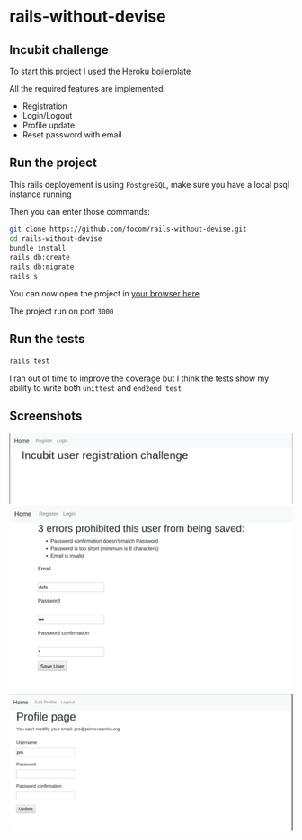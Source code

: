 # rails-without-devise
## Incubit challenge

To start this project I used the [Heroku boilerplate](https://github.com/heroku/ruby-getting-started)

All the required features are implemented:
- Registration
- Login/Logout
- Profile update
- Reset password with email

## Run the project

This rails deployement is using `PostgreSQL`, make sure you have
a local psql instance running

Then you can enter those commands:
```bash
git clone https://github.com/focom/rails-without-devise.git
cd rails-without-devise
bundle install
rails db:create
rails db:migrate
rails s
```

You can now open the project in [your browser here](http://localhost:3000/)

The project run on port `3000`

## Run the tests
```bash
rails test
```
I ran out of time to improve the coverage but I think the tests show my ability to write both
`unittest` and `end2end test`

## Screenshots
![1](/screenshots/Screenshot%20from%202020-05-27%2002-00-27.png)
![2](/screenshots/Screenshot%20from%202020-05-27%2002-11-56.png)
![3](/screenshots/Screenshot%20from%202020-05-27%2002-01-52.png)
